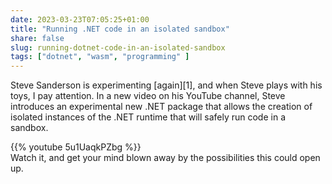 ```yaml
---
date: 2023-03-23T07:05:25+01:00
title: "Running .NET code in an isolated sandbox"
share: false
slug: running-dotnet-code-in-an-isolated-sandbox
tags: ["dotnet", "wasm", "programming" ]
---
```

Steve Sanderson is experimenting [again][1], and when Steve plays with his toys, I pay attention. In a new video on his
YouTube channel, Steve introduces an experimental new .NET package that allows the creation of isolated instances of the
.NET runtime that will safely run code in a sandbox.

{{% youtube 5u1UaqkPZbg %}}
<br/>
Watch it, and get your mind blown away by the possibilities this could open up.

